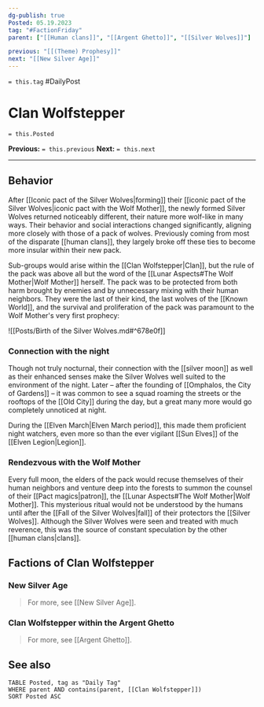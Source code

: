 ```yaml
---
dg-publish: true
Posted: 05.19.2023
tag: "#FactionFriday"
parent: ["[[Human clans]]", "[[Argent Ghetto]]", "[[Silver Wolves]]"]

previous: "[[(Theme) Prophesy]]"
next: "[[New Silver Age]]"
---
```

`= this.tag` #DailyPost 
# Clan Wolfstepper
`= this.Posted`

**Previous:** `= this.previous`
**Next:** `= this.next`

---

## Behavior

After [[Iconic pact of the Silver Wolves|forming]] their [[iconic pact of the Silver Wolves|iconic pact with the Wolf Mother]], the newly formed Silver Wolves returned noticeably different, their nature more wolf-like in many ways. Their behavior and social interactions changed significantly, aligning more closely with those of a pack of wolves. Previously coming from most of the disparate [[human clans]], they largely broke off these ties to become more insular within their new pack.

Sub-groups would arise within the [[Clan Wolfstepper|Clan]], but the rule of the pack was above all but the word of the [[Lunar Aspects#The Wolf Mother|Wolf Mother]] herself. The pack was to be protected from both harm brought by enemies and by unnecessary mixing with their human neighbors. They were the last of their kind, the last wolves of the [[Known World]], and the survival and proliferation of the pack was paramount to the Wolf Mother's very first prophecy:

![[Posts/Birth of the Silver Wolves.md#^678e0f]]

### Connection with the night

Though not truly nocturnal, their connection with the [[silver moon]] as well as their enhanced senses make the Silver Wolves well suited to the environment of the night. Later – after the founding of [[Omphalos, the City of Gardens]] – it was common to see a squad roaming the streets or the rooftops of the [[Old City]] during the day, but a great many more would go completely unnoticed at night.

During the [[Elven March|Elven March period]], this made them proficient night watchers, even more so than the ever vigilant [[Sun Elves]] of the [[Elven Legion|Legion]].

### Rendezvous with the Wolf Mother

Every full moon, the elders of the pack would recuse themselves of their human neighbors and venture deep into the forests to summon the counsel of their [[Pact magics|patron]], the [[Lunar Aspects#The Wolf Mother|Wolf Mother]]. This mysterious ritual would not be understood by the humans until after the [[Fall of the Silver Wolves|fall]] of their protectors the [[Silver Wolves]]. Although the Silver Wolves were seen and treated with much reverence, this was the source of constant speculation by the other [[human clans|clans]].

## Factions of Clan Wolfstepper

### New Silver Age

> For more, see [[New Silver Age]].

### Clan Wolfstepper within the Argent Ghetto

> For more, see [[Argent Ghetto]].

## See also
```dataview
TABLE Posted, tag as "Daily Tag"
WHERE parent AND contains(parent, [[Clan Wolfstepper]])
SORT Posted ASC
```